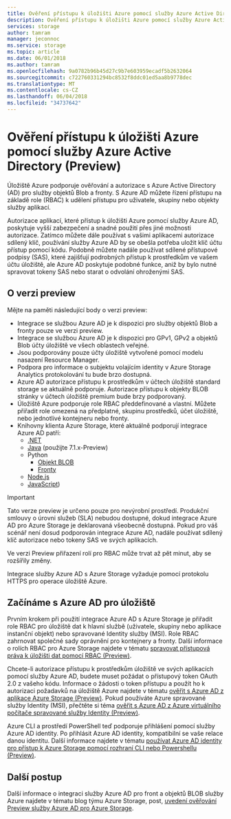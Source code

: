 ```yaml
---
title: Ověření přístupu k úložišti Azure pomocí služby Azure Active Directory (Preview) | Microsoft Docs
description: Ověření přístupu k úložišti Azure pomocí služby Azure Active Directory (Preview).
services: storage
author: tamram
manager: jeconnoc
ms.service: storage
ms.topic: article
ms.date: 06/01/2018
ms.author: tamram
ms.openlocfilehash: 9a0782b96b45d27c9b7e603959ecadf5b2632064
ms.sourcegitcommit: c722760331294bc8532f8ddc01ed5aa8b9778dec
ms.translationtype: MT
ms.contentlocale: cs-CZ
ms.lasthandoff: 06/04/2018
ms.locfileid: "34737642"
---
```

# <a name="authenticate-access-to-azure-storage-using-azure-active-directory-preview"></a>Ověření přístupu k úložišti Azure pomocí služby Azure Active Directory (Preview)

Úložiště Azure podporuje ověřování a autorizace s Azure Active Directory (AD) pro služby objektů Blob a fronty. S Azure AD můžete řízení přístupu na základě role (RBAC) k udělení přístupu pro uživatele, skupiny nebo objekty služby aplikací. 

Autorizace aplikací, které přístup k úložišti Azure pomocí služby Azure AD, poskytuje vyšší zabezpečení a snadné použití přes jiné možnosti autorizace. Zatímco můžete dále používat s vašimi aplikacemi autorizace sdílený klíč, používání služby Azure AD by se obešla potřeba uložit klíč účtu přístup pomocí kódu. Podobně můžete nadále používat sdílené přístupové podpisy (SAS), které zajišťují podrobných přístup k prostředkům ve vašem účtu úložiště, ale Azure AD poskytuje podobné funkce, aniž by bylo nutné spravovat tokeny SAS nebo starat o odvolání ohroženými SAS.

## <a name="about-the-preview"></a>O verzi preview

Mějte na paměti následující body o verzi preview:

- Integrace se službou Azure AD je k dispozici pro služby objektů Blob a fronty pouze ve verzi preview.
- Integrace se službou Azure AD je k dispozici pro GPv1, GPv2 a objektů Blob účty úložiště ve všech oblastech veřejné. 
- Jsou podporovány pouze účty úložiště vytvořené pomocí modelu nasazení Resource Manager. 
- Podpora pro informace o subjektu volajícím identity v Azure Storage Analytics protokolování tu bude brzo dostupná.
- Azure AD autorizace přístupu k prostředkům v účtech úložiště standard storage se aktuálně podporuje. Autorizace přístupu k objekty BLOB stránky v účtech úložiště premium bude brzy podporovaný.
- Úložiště Azure podporuje role RBAC předdefinované a vlastní. Můžete přiřadit role omezená na předplatné, skupinu prostředků, účet úložiště, nebo jednotlivé kontejneru nebo fronty.
- Knihovny klienta Azure Storage, které aktuálně podporují integrace Azure AD patří:
    - [.NET](https://www.nuget.org/packages/WindowsAzure.Storage/9.2.0)
    - [Java](http://mvnrepository.com/artifact/com.microsoft.azure/azure-storage) (použijte 7.1.x-Preview)
    - Python
        - [Objekt BLOB](https://github.com/Azure/azure-storage-python/releases/tag/v1.2.0rc1-blob)
        - [Fronty](https://github.com/Azure/azure-storage-python/releases/tag/v1.2.0rc1-queue)
    - [Node.js](https://www.npmjs.com/package/azure-storage)
    - [JavaScript](https://aka.ms/downloadazurestoragejs))

> [!IMPORTANT]
> Tato verze preview je určeno pouze pro nevýrobní prostředí. Produkční smlouvy o úrovni služeb (SLA) nebudou dostupné, dokud integrace Azure AD pro Azure Storage je deklarovaná všeobecně dostupná. Pokud pro váš scénář není dosud podporován integrace Azure AD, nadále používat sdílený klíč autorizace nebo tokeny SAS ve svých aplikacích.
>
> Ve verzi Preview přiřazení rolí pro RBAC může trvat až pět minut, aby se rozšířily změny.
>
> Integrace služby Azure AD s Azure Storage vyžaduje pomocí protokolu HTTPS pro operace úložiště Azure.

## <a name="get-started-with-azure-ad-for-storage"></a>Začínáme s Azure AD pro úložiště

Prvním krokem při použití integrace Azure AD s Azure Storage je přiřadit role RBAC pro úložiště dat k hlavní službě (uživatele, skupiny nebo aplikace instanční objekt) nebo spravované Identity služby (MSI). Role RBAC zahrnovat společné sady oprávnění pro kontejnery a fronty. Další informace o rolích RBAC pro Azure Storage najdete v tématu [spravovat přístupová práva k úložišti dat pomocí RBAC (Preview)](storage-auth-aad-rbac.md).

Chcete-li autorizace přístupu k prostředkům úložiště ve svých aplikacích pomocí služby Azure AD, budete muset požádat o přístupový token OAuth 2.0 z vašeho kódu. Informace o žádosti o token přístupu a použít ho k autorizaci požadavků na úložiště Azure najdete v tématu [ověřit s Azure AD z aplikace Azure Storage (Preview)](storage-auth-aad-app.md). Pokud používáte Azure spravované služby Identity (MSI), přečtěte si téma [ověřit s Azure AD z Azure virtuálního počítače spravované služby Identity (Preview)](storage-auth-aad-msi.md).

Azure CLI a prostředí PowerShell teď podporuje přihlášení pomocí služby Azure AD identity. Po přihlásit Azure AD identity, kompatibilní se vaše relace danou identitu. Další informace najdete v tématu [používat Azure AD identity pro přístup k Azure Storage pomocí rozhraní CLI nebo Powershellu (Preview)](storage-auth-aad-script.md).

## <a name="next-steps"></a>Další postup

Další informace o integraci služby Azure AD pro front a objektů BLOB služby Azure najdete v tématu blog týmu Azure Storage, post, [uvedení ověřování Preview služby Azure AD pro Azure Storage](https://azure.microsoft.com/blog/announcing-the-preview-of-aad-authentication-for-storage/).

